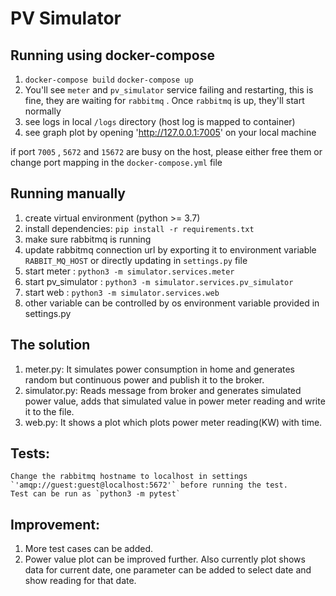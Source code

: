 # PV Simulator

## Running using docker-compose
1. `docker-compose build` `docker-compose up`
1. You'll see `meter` and `pv_simulator` service failing and restarting, this is fine, they are waiting for `rabbitmq` .
Once `rabbitmq` is up, they'll start normally
1. see logs in local `/logs` directory (host log is mapped to container)
1. see graph plot by opening 'http://127.0.0.1:7005' on your local machine

if port `7005` , `5672` and `15672` are busy on the host, please either free them or change port 
mapping in the `docker-compose.yml` file


## Running manually
1. create virtual environment (python >= 3.7)
1. install dependencies: `pip install -r requirements.txt`
1. make sure rabbitmq is running
1. update rabbitmq connection url by exporting it to environment variable `RABBIT_MQ_HOST` or 
    directly updating in `settings.py` file
1. start meter : `python3 -m simulator.services.meter`
1. start pv_simulator : `python3 -m simulator.services.pv_simulator`
1. start web : `python3 -m simulator.services.web`
5. other variable can be controlled by os environment variable provided in settings.py


## The solution
1. meter.py: It simulates power consumption in home and generates random but continuous power and
   publish it to the broker.
2. simulator.py: Reads message from broker and generates simulated power value, adds that simulated value in power 
    meter reading and write it to the file.
3. web.py: It shows a plot which plots power meter reading(KW) with time.

## Tests:
    Change the rabbitmq hostname to localhost in settings `'amqp://guest:guest@localhost:5672'` before running the test.
    Test can be run as `python3 -m pytest`
 
 ## Improvement:
 1. More test cases can be added.
 2. Power value plot can be improved further. Also currently plot shows data for current date, one parameter can be added to select date and show reading for that date.